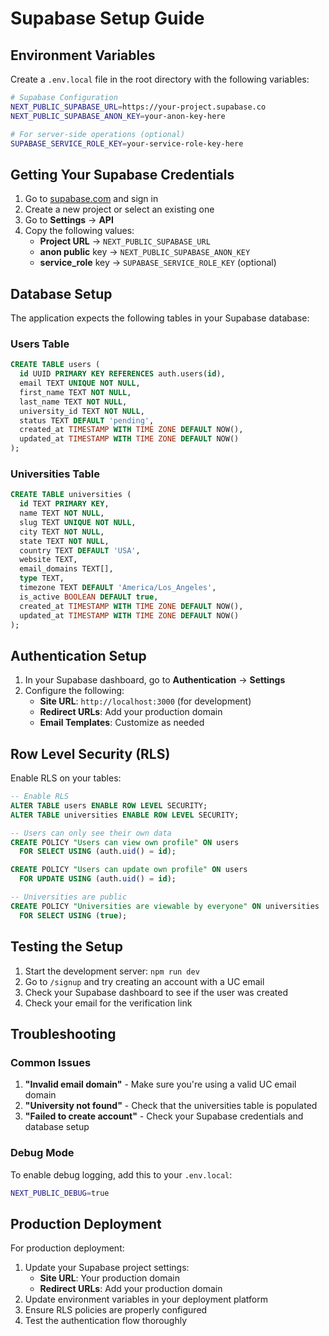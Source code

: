 # Supabase Setup Guide

## Environment Variables

Create a `.env.local` file in the root directory with the following variables:

```bash
# Supabase Configuration
NEXT_PUBLIC_SUPABASE_URL=https://your-project.supabase.co
NEXT_PUBLIC_SUPABASE_ANON_KEY=your-anon-key-here

# For server-side operations (optional)
SUPABASE_SERVICE_ROLE_KEY=your-service-role-key-here
```

## Getting Your Supabase Credentials

1. Go to [supabase.com](https://supabase.com) and sign in
2. Create a new project or select an existing one
3. Go to **Settings** → **API**
4. Copy the following values:
   - **Project URL** → `NEXT_PUBLIC_SUPABASE_URL`
   - **anon public** key → `NEXT_PUBLIC_SUPABASE_ANON_KEY`
   - **service_role** key → `SUPABASE_SERVICE_ROLE_KEY` (optional)

## Database Setup

The application expects the following tables in your Supabase database:

### Users Table
```sql
CREATE TABLE users (
  id UUID PRIMARY KEY REFERENCES auth.users(id),
  email TEXT UNIQUE NOT NULL,
  first_name TEXT NOT NULL,
  last_name TEXT NOT NULL,
  university_id TEXT NOT NULL,
  status TEXT DEFAULT 'pending',
  created_at TIMESTAMP WITH TIME ZONE DEFAULT NOW(),
  updated_at TIMESTAMP WITH TIME ZONE DEFAULT NOW()
);
```

### Universities Table
```sql
CREATE TABLE universities (
  id TEXT PRIMARY KEY,
  name TEXT NOT NULL,
  slug TEXT UNIQUE NOT NULL,
  city TEXT NOT NULL,
  state TEXT NOT NULL,
  country TEXT DEFAULT 'USA',
  website TEXT,
  email_domains TEXT[],
  type TEXT,
  timezone TEXT DEFAULT 'America/Los_Angeles',
  is_active BOOLEAN DEFAULT true,
  created_at TIMESTAMP WITH TIME ZONE DEFAULT NOW(),
  updated_at TIMESTAMP WITH TIME ZONE DEFAULT NOW()
);
```

## Authentication Setup

1. In your Supabase dashboard, go to **Authentication** → **Settings**
2. Configure the following:
   - **Site URL**: `http://localhost:3000` (for development)
   - **Redirect URLs**: Add your production domain
   - **Email Templates**: Customize as needed

## Row Level Security (RLS)

Enable RLS on your tables:

```sql
-- Enable RLS
ALTER TABLE users ENABLE ROW LEVEL SECURITY;
ALTER TABLE universities ENABLE ROW LEVEL SECURITY;

-- Users can only see their own data
CREATE POLICY "Users can view own profile" ON users
  FOR SELECT USING (auth.uid() = id);

CREATE POLICY "Users can update own profile" ON users
  FOR UPDATE USING (auth.uid() = id);

-- Universities are public
CREATE POLICY "Universities are viewable by everyone" ON universities
  FOR SELECT USING (true);
```

## Testing the Setup

1. Start the development server: `npm run dev`
2. Go to `/signup` and try creating an account with a UC email
3. Check your Supabase dashboard to see if the user was created
4. Check your email for the verification link

## Troubleshooting

### Common Issues

1. **"Invalid email domain"** - Make sure you're using a valid UC email domain
2. **"University not found"** - Check that the universities table is populated
3. **"Failed to create account"** - Check your Supabase credentials and database setup

### Debug Mode

To enable debug logging, add this to your `.env.local`:
```bash
NEXT_PUBLIC_DEBUG=true
```

## Production Deployment

For production deployment:

1. Update your Supabase project settings:
   - **Site URL**: Your production domain
   - **Redirect URLs**: Add your production domain
2. Update environment variables in your deployment platform
3. Ensure RLS policies are properly configured
4. Test the authentication flow thoroughly